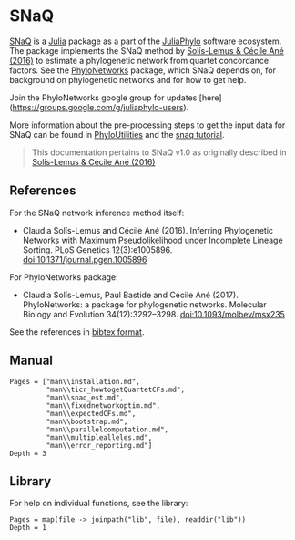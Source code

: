 # SNaQ

[SNaQ](https://github.com/JuliaPhylo/SNaQ.jl) is a [Julia](http://julialang.org)
package as a part of the [JuliaPhylo](https://juliaphylo.github.io/JuliaPhyloWebsite/) software ecosystem.
 The package implements the SNaQ method by
[Solís-Lemus & Cécile Ané (2016)](https://doi.org/10.1371/journal.pgen.1005896)
to estimate a phylogenetic network from quartet concordance factors.
See the [PhyloNetworks](https://github.com/JuliaPhylo/PhyloNetworks.jl)
package, which SNaQ depends on, for background on phylogenetic networks
and for how to get help. 

Join the PhyloNetworks google group for updates
[here]
(https://groups.google.com/g/juliaphylo-users).

More information about the pre-processing steps to get the input data for SNaQ can be found in [PhyloUtilities](https://juliaphylo.github.io/PhyloUtilities/) and the [snaq tutorial](https://solislemuslab.github.io/snaq-tutorial/).


> This documentation pertains to SNaQ v1.0 as originally described in [Solís-Lemus & Cécile Ané (2016)](https://doi.org/10.1371/journal.pgen.1005896)

## References

For the SNaQ network inference method itself:
- Claudia Solís-Lemus and Cécile Ané (2016).
  Inferring Phylogenetic Networks with Maximum Pseudolikelihood under Incomplete Lineage Sorting.
  PLoS Genetics 12(3):e1005896. [doi:10.1371/journal.pgen.1005896](https://doi.org/10.1371/journal.pgen.1005896)

For PhyloNetworks package:
- Claudia Solís-Lemus, Paul Bastide and Cécile Ané (2017). 
  PhyloNetworks: a package for phylogenetic networks. Molecular Biology and Evolution 34(12):3292–3298. [doi:10.1093/molbev/msx235](https://academic.oup.com/mbe/article/34/12/3292/4103410)


See the references in
[bibtex format](https://github.com/juliaphylo/SNaQ.jl/blob/master/CITATION.bib).

## Manual

```@contents
Pages = ["man\\installation.md",
         "man\\ticr_howtogetQuartetCFs.md",
         "man\\snaq_est.md",
         "man\\fixednetworkoptim.md",
         "man\\expectedCFs.md",
         "man\\bootstrap.md",
         "man\\parallelcomputation.md",
         "man\\multiplealleles.md",
         "man\\error_reporting.md"]
Depth = 3
```

## Library

For help on individual functions, see the library:

```@contents
Pages = map(file -> joinpath("lib", file), readdir("lib"))
Depth = 1
```
